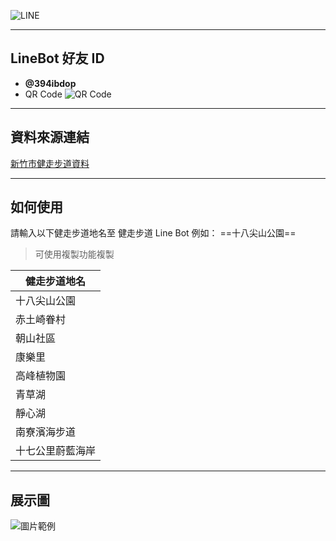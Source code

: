 ![LINE](https://i.ibb.co/HXywRtF/Line.jpg)

---

## LineBot 好友 ID

- **@394ibdop**
- QR Code
  ![QR Code](https://i.ibb.co/3dP3PS6/394ibdop.png)

---

## 資料來源連結

[新竹市健走步道資料](https://odws.hccg.gov.tw/001/Upload/25/opendataback/9059/710/8fcdb49e-1e26-4eca-8221-200a0cc932d8.json)

---

## 如何使用

請輸入以下健走步道地名至 健走步道 Line Bot
例如： ==十八尖山公園==

> 可使用複製功能複製

| 健走步道地名     |
| ---------------- |
| 十八尖山公園     |
| 赤土崎眷村       |
| 朝山社區         |
| 康樂里           |
| 高峰植物園       |
| 青草湖           |
| 靜心湖           |
| 南寮濱海步道     |
| 十七公里蔚藍海岸 |

---

## 展示圖

![圖片範例](https://i.imgur.com/Ng2tZAn.png"圖片範例")
